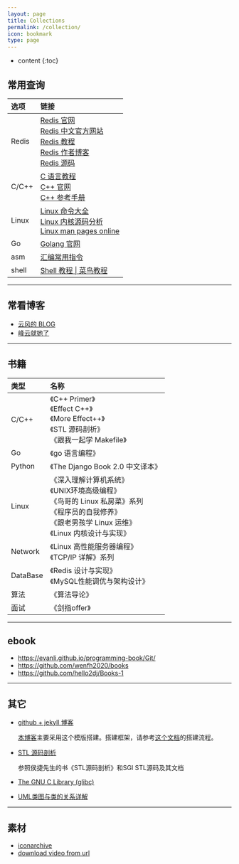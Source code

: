 ```yaml
---
layout: page
title: Collections
permalink: /collection/
icon: bookmark
type: page
---
```


* content
{:toc}

## 常用查询

| 选项  | 链接                                                                                                                                                                                                                                                            |
| :---- | :-------------------------------------------------------------------------------------------------------------------------------------------------------------------------------------------------------------------------------------------------------------- |
| Redis | [Redis 官网](https://redis.io/)<br/>[Redis 中文官方网站](http://www.redis.cn/)<br/>[Redis 教程](https://www.runoob.com/redis/redis-tutorial.html) <br/>[Redis 作者博客](http://antirez.com/) <br/> [Redis 源码](https://github.com/antirez/redis/tree/unstable) |
| C/C++ | [C 语言教程](https://www.runoob.com/cprogramming/c-tutorial.html) <br/> [C++ 官网](http://www.cplusplus.com/) <br/> [C++ 参考手册](https://zh.cppreference.com/)                                                                                                |
| Linux | [Linux 命令大全](https://www.runoob.com/linux/linux-command-manual.html)<br/>[Linux 内核源码分析](https://www.cnblogs.com/tolimit/default.html?page=1)<br/>[Linux man pages online](http://man7.org/linux/man-pages/)                                           |
| Go    | [Golang 官网](https://golang.google.cn/)                                                                                                                                                                                                                        |
| asm   | [汇编常用指令](https://blog.csdn.net/qq_36982160/article/details/82950848)                                                                                                                                                                                      |
| shell | [Shell 教程 \| 菜鸟教程](https://www.runoob.com/linux/linux-shell.html)                                                                                                                                                                                         |

---

## 常看博客

* [云风的 BLOG](https://blog.codingnow.com/)
* [峰云就她了](http://xiaorui.cc/)

---

## 书籍

| 类型     | 名称                                                                                                                                                                  |
| :------- | :-------------------------------------------------------------------------------------------------------------------------------------------------------------------- |
| C/C++    | 《C++ Primer》 <br/>《Effect C++》 <br/>《More Effect++》<br/>《STL 源码剖析》<br/>《跟我一起学 Makefile》                                                            |
| Go       | 《go 语言编程》                                                                                                                                                       |
| Python   | 《The Django Book 2.0 中文译本》                                                                                                                                      |
| Linux    | 《深入理解计算机系统》<br/>《UNIX环境高级编程》<br/>《鸟哥的 Linux 私房菜》系列 <br/>《程序员的自我修养》<br/>《跟老男孩学 Linux 运维》<br/> 《Linux 内核设计与实现》 |
| Network  | 《Linux 高性能服务器编程》     <br/> 《TCP/IP 详解》系列                                                                                                              |
| DataBase | 《Redis 设计与实现》<br/> 《MySQL性能调优与架构设计》                                                                                                                 |
| 算法     | 《算法导论》                                                                                                                                                          |
| 面试     | 《剑指offer》                                                                                                                                                         |

---

## ebook

* https://evanli.github.io/programming-book/Git/
* https://github.com/wenfh2020/books
* https://github.com/hello2dj/Books-1

---

## 其它

* [github + jekyll 博客](https://github.com/Gaohaoyang/gaohaoyang.github.io)
  
  [本博客](https://wenfh2020.com/2020/02/17/make-blog/)主要采用这个模版搭建。搭建框架，请参考[这个文档](https://github.com/wonderseen/wonderseen.github.io)的搭建流程。

* [STL 源码剖析](https://www.kancloud.cn/digest/stl-sources/)
  
  参照侯捷先生的书《STL源码剖析》和SGI STL源码及其文档

* [The GNU C Library (glibc)](https://www.gnu.org/software/libc/)

* [UML类图与类的关系详解](http://www.uml.org.cn/oobject/201104212.asp)

---

## 素材

* [iconarchive](http://www.iconarchive.com/)
* [download video from url](https://en.savefrom.net/11/)

<!-- {% include comments.html %} -->
